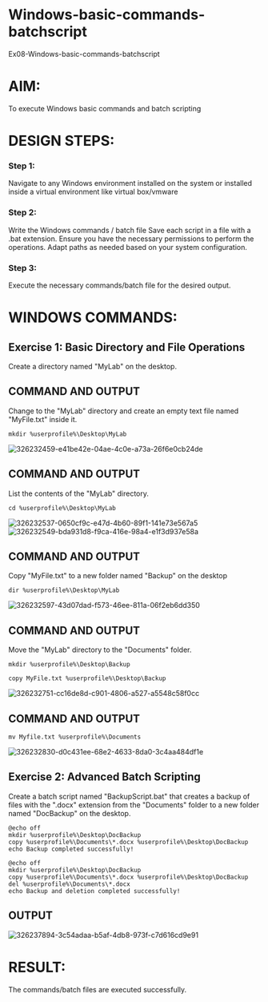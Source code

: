 # Windows-basic-commands-batchscript
Ex08-Windows-basic-commands-batchscript

# AIM:
To execute Windows basic commands and batch scripting

# DESIGN STEPS:

### Step 1:

Navigate to any Windows environment installed on the system or installed inside a virtual environment like virtual box/vmware 

### Step 2:

Write the Windows commands / batch file
Save each script in a file with a .bat extension.
Ensure you have the necessary permissions to perform the operations.
Adapt paths as needed based on your system configuration.
### Step 3:

Execute the necessary commands/batch file for the desired output. 




# WINDOWS COMMANDS:
## Exercise 1: Basic Directory and File Operations
Create a directory named "MyLab" on the desktop.


## COMMAND AND OUTPUT

Change to the "MyLab" directory and create an empty text file named "MyFile.txt" inside it.
```
mkdir %userprofile%\Desktop\MyLab
```
![326232459-e41be42e-04ae-4c0e-a73a-26f6e0cb24de](https://github.com/Nithish23013509/Windows-basic-commands-batchscript/assets/149038138/154ce50d-d761-4f5b-a632-7469aaccf663)


## COMMAND AND OUTPUT

List the contents of the "MyLab" directory.
```
cd %userprofile%\Desktop\MyLab
```
![326232537-0650cf9c-e47d-4b60-89f1-141e73e567a5](https://github.com/Nithish23013509/Windows-basic-commands-batchscript/assets/149038138/03f5e709-82ee-4418-8ffc-d40ea1bcc0d4)
![326232549-bda931d8-f9ca-416e-98a4-e1f3d937e58a](https://github.com/Nithish23013509/Windows-basic-commands-batchscript/assets/149038138/3dbb02eb-59aa-4192-a0eb-2191d29781d1)


## COMMAND AND OUTPUT
Copy "MyFile.txt" to a new folder named "Backup" on the desktop
```
dir %userprofile%\Desktop\MyLab
```

![326232597-43d07dad-f573-46ee-811a-06f2eb6dd350](https://github.com/Nithish23013509/Windows-basic-commands-batchscript/assets/149038138/a0b5ccab-4c40-4d28-8850-ef8c52420b74)


## COMMAND AND OUTPUT

Move the "MyLab" directory to the "Documents" folder.
```
mkdir %userprofile%\Desktop\Backup

copy MyFile.txt %userprofile%\Desktop\Backup
```
![326232751-cc16de8d-c901-4806-a527-a5548c58f0cc](https://github.com/Nithish23013509/Windows-basic-commands-batchscript/assets/149038138/cba7bbf0-0e72-48a6-ab71-d6a9a622413b)


## COMMAND AND OUTPUT
```
mv Myfile.txt %userprofile%\Documents
```
![326232830-d0c431ee-68e2-4633-8da0-3c4aa484df1e](https://github.com/Nithish23013509/Windows-basic-commands-batchscript/assets/149038138/a94705cf-a133-411f-80a2-aaeb3f9d42cf)


## Exercise 2: Advanced Batch Scripting
Create a batch script named "BackupScript.bat" that creates a backup of files with the ".docx" extension from the "Documents" folder to a new folder named "DocBackup" on the desktop.

```
@echo off
mkdir %userprofile%\Desktop\DocBackup
copy %userprofile%\Documents\*.docx %userprofile%\Desktop\DocBackup
echo Backup completed successfully!
```
```
@echo off
mkdir %userprofile%\Desktop\DocBackup
copy %userprofile%\Documents\*.docx %userprofile%\Desktop\DocBackup
del %userprofile%\Documents\*.docx
echo Backup and deletion completed successfully!
```
## OUTPUT

![326237894-3c54adaa-b5af-4db8-973f-c7d616cd9e91](https://github.com/Nithish23013509/Windows-basic-commands-batchscript/assets/149038138/06af35a1-1124-4c76-ab5d-1bab9a980458)

# RESULT:
The commands/batch files are executed successfully.

